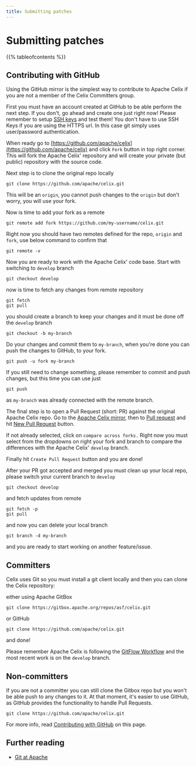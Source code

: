 ```yaml
---
title: Submitting patches
---
```


# Submitting patches

{{% tableofcontents %}}

## Contributing with GitHub

Using the GitHub mirror is the simplest way to contribute to Apache Celix if you are not a member
of the Celix Committers group.

First you must have an account created at GitHub to be able perform the next step. If you don't,
go ahead and create one just right now! Please remember to setup
[SSH keys](https://help.github.com/articles/generating-ssh-keys) and test them! You don't have to use SSH Keys 
if you are using the HTTPS url. In this case git simply uses user/password authentication.

When ready go to [https://github.com/apache/celix](https://github.com/apache/celix) and click `Fork` button
in top right corner. This will fork the Apache Celix' repository and will create your private (but public) repository
with the source code.

Next step is to clone the original repo locally

    git clone https://github.com/apache/celix.git
    
This will be an `origin`, you cannot push changes to the `origin` but don't worry, you will use your fork.

Now is time to add your fork as a remote

    git remote add fork https://github.com/my-username/celix.git 

Right now you should have two remotes defined for the repo, `origin` and `fork`, use below command to confirm that

    git remote -v 

Now you are ready to work with the Apache Celix' code base. Start with switching to `develop` branch

    git checkout develop
    
now is time to fetch any changes from remote repository

    git fetch
    git pull
    
you should create a branch to keep your changes and it must be done off the `develop` branch

    git checkout -b my-branch

Do your changes and commit them to `my-branch`, when you're done you can push the changes to GitHub, to your fork.

    git push -u fork my-branch
    
If you still need to change something, please remember to commit and push changes, but this time you can use just

    git push
    
as `my-branch` was already connected with the remote branch.

The final step is to open a Pull Request (short: PR) against the original Apache Celix repo. Go to the 
[Apache Celix mirror](https://github.com/apache/celix), then to [Pull request](https://github.com/apache/celix/pulls)
and hit [New Pull Request](https://github.com/apache/celix/compare/) button.

If not already selected, click on `compare across forks.` Right now you must select from the dropdowns on right
your fork and branch to compare the differences with the Apache Celix' `develop` branch.

Finally hit `Create Pull Request` button and you are done!

After your PR got accepted and merged you must clean up your local repo, please switch your current branch to `develop`

    git checkout develop
    
and fetch updates from remote

    git fetch -p
    git pull
    
and now you can delete your local branch

    git branch -d my-branch
    
and you are ready to start working on another feature/issue.

## Committers

Celix uses Git so you must install a git client locally and then you can clone the Celix repository:

either using Apache GitBox

    git clone https://gitbox.apache.org/repos/asf/celix.git    
    
or GitHub
   
    git clone https://github.com/apache/celix.git

and done!

Please remember Apache Celix is following the [GitFlow Workflow](https://www.atlassian.com/git/tutorials/comparing-workflows/gitflow-workflow)
and the most recent work is on the `develop` branch.

## Non-committers 

If you are not a committer you can still clone the Gitbox repo but you won't be able push to any changes to it.
At that moment, it's easier to use GitHub, as GitHub provides the functionality to handle Pull Requests.

    git clone https://github.com/apache/celix.git

For more info, read [Contributing with GitHub](#contributing-with-github) on this page.

## Further reading

 * [Git at Apache](http://wiki.apache.org/general/GitAtApache)
